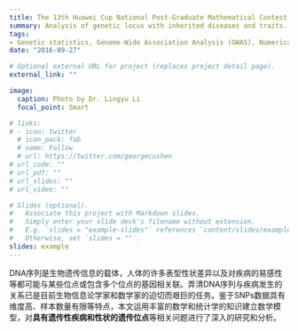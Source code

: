 ```yaml
---
title: The 13th Huawei Cup National Post-Graduate Mathematical Contest in Modeling (GMCM), Chinese Graduate Innovation Practice Series Competition, Second Prize
summary: Analysis of genetic locus with inherited diseases and traits.
tags:
- Genetic statistics, Genome-Wide Association Analysis (GWAS), Numerical Coding, Particle Swarm Optimization
date: "2016-09-27"

# Optional external URL for project (replaces project detail page).
external_link: ""

image:
  caption: Photo by Dr. Lingyu Li
  focal_point: Smart

# links:
# - icon: twitter
  # icon_pack: fab
  # name: Follow
  # url: https://twitter.com/georgecushen
# url_code: ""
# url_pdf: ""
# url_slides: ""
# url_video: ""

# Slides (optional).
#   Associate this project with Markdown slides.
#   Simply enter your slide deck's filename without extension.
#   E.g. `slides = "example-slides"` references `content/slides/example-slides.md`.
#   Otherwise, set `slides = ""`.
slides: example
---
```


DNA序列是生物遗传信息的载体，人体的许多表型性状差异以及对疾病的易感性等都可能与某些位点或包含多个位点的基因相关联。弄清DNA序列与疾病发生的关系已是目前生物信息论学家和数学家的迫切而艰巨的任务。鉴于SNPs数据具有维度高、样本数量有限等特点，本文运用丰富的数学和统计学的知识建立数学模型，对**具有遗传性疾病和性状的遗传位点**等相关问题进行了深入的研究和分析。
